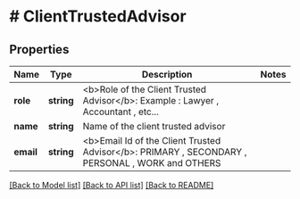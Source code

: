 # # ClientTrustedAdvisor

## Properties

Name | Type | Description | Notes
------------ | ------------- | ------------- | -------------
**role** | **string** | &lt;b&gt;Role of the Client Trusted Advisor&lt;/b&gt;: Example : Lawyer , Accountant , etc... |
**name** | **string** | Name of the client trusted advisor |
**email** | **string** | &lt;b&gt;Email Id of the Client Trusted Advisor&lt;/b&gt;: PRIMARY , SECONDARY , PERSONAL , WORK and OTHERS |

[[Back to Model list]](../../README.md#models) [[Back to API list]](../../README.md#endpoints) [[Back to README]](../../README.md)
